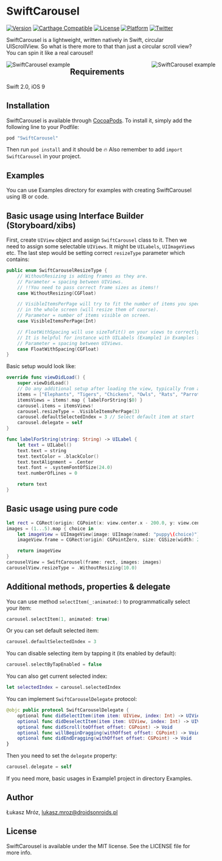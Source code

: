 # SwiftCarousel

[![Version](https://img.shields.io/cocoapods/v/SwiftCarousel.svg?style=flat)](http://cocoapods.org/pods/SwiftCarousel)
[![Carthage Compatible](https://img.shields.io/badge/Carthage-compatible-4BC51D.svg?style=flat)](https://github.com/Carthage/Carthage)
[![License](https://img.shields.io/cocoapods/l/SwiftCarousel.svg?style=flat)](http://cocoapods.org/pods/SwiftCarousel)
[![Platform](https://img.shields.io/cocoapods/p/SwiftCarousel.svg?style=flat)](http://cocoapods.org/pods/SwiftCarousel)
[![Twitter](https://img.shields.io/badge/twitter-@thesunshinejr-blue.svg?style=flat)](https://twitter.com/thesunshinejr)

SwiftCarousel is a lightweight, written natively in Swift, circular UIScrollView.
So what is there more to that than just a circular scroll view? You can spin it like a real carousel!

<div style="width: 550px;margin: 0 auto;">
<img src="https://media.giphy.com/media/13AYJc6zZ870re/giphy.gif" alt="SwiftCarousel example" style="float: left;">
<img src="https://media.giphy.com/media/Mv8KJ3qxspXy0/giphy.gif" alt="SwiftCarousel example" style="float: right;">
</div>

## Requirements

Swift 2.0, iOS 9

## Installation

SwiftCarousel is available through [CocoaPods](http://cocoapods.org). To install
it, simply add the following line to your Podfile:

```ruby
pod "SwiftCarousel"
```

Then run `pod install` and it should be 🔥
Also remember to add `import SwiftCarousel` in your project.

## Examples
You can use Examples directory for examples with creating SwiftCarousel using IB or code.

## Basic usage using Interface Builder (Storyboard/xibs)

First, create `UIView` object and assign `SwiftCarousel` class to it.
Then we need to assign some selectable `UIViews`. It might be `UILabels`, `UIImageViews` etc.
The last step would be setting correct `resizeType` parameter which contains:

```swift
public enum SwiftCarouselResizeType {
    // WithoutResizing is adding frames as they are.
    // Parameter = spacing between UIViews.
    // !!You need to pass correct frame sizes as items!!
    case WithoutResizing(CGFloat)

    // VisibleItemsPerPage will try to fit the number of items you specify
    // in the whole screen (will resize them of course).
    // Parameter = number of items visible on screen.
    case VisibleItemsPerPage(Int)

    // FloatWithSpacing will use sizeToFit() on your views to correctly place images
    // It is helpful for instance with UILabels (Example1 in Examples folder).
    // Parameter = spacing between UIViews.
    case FloatWithSpacing(CGFloat)
}
```

Basic setup would look like:

```swift
override func viewDidLoad() {
    super.viewDidLoad()
    // Do any additional setup after loading the view, typically from a nib.
    items = ["Elephants", "Tigers", "Chickens", "Owls", "Rats", "Parrots", "Snakes"]
    itemsViews = items!.map { labelForString($0) }
    carousel.items = itemsViews!
    carousel.resizeType = .VisibleItemsPerPage(3)
    carousel.defaultSelectedIndex = 3 // Select default item at start
    carousel.delegate = self
}

func labelForString(string: String) -> UILabel {
    let text = UILabel()
    text.text = string
    text.textColor = .blackColor()
    text.textAlignment = .Center
    text.font = .systemFontOfSize(24.0)
    text.numberOfLines = 0

    return text
}
```

## Basic usage using pure code

```swift
let rect = CGRect(origin: CGPoint(x: view.center.x - 200.0, y: view.center.y - 100.0), size: CGSize(width: 400.0, height: 200.0))
images = (1...5).map { choice in
    let imageView = UIImageView(image: UIImage(named: "puppy\(choice)"))
    imageView.frame = CGRect(origin: CGPointZero, size: CGSize(width: 200.0, height: 200.0))

    return imageView
}
carouselView = SwiftCarousel(frame: rect, images: images)
carouselView.resizeType = .WithoutResizing(10.0)
```

## Additional methods, properties & delegate

You can use method `selectItem(_:animated:)` to programmatically select your item:
```swift
carousel.selectItem(1, animated: true)
```

Or you can set default selected item:
```swift
carousel.defaultSelectedIndex = 3
```

You can disable selecting item by tapping it (its enabled by default):
```swift
carousel.selectByTapEnabled = false
```

You can also get current selected index:
```swift
let selectedIndex = carousel.selectedIndex
```

You can implement `SwiftCarouselDelegate` protocol:
```swift
@objc public protocol SwiftCarouselDelegate {
    optional func didSelectItem(item item: UIView, index: Int) -> UIView?
    optional func didDeselectItem(item item: UIView, index: Int) -> UIView?
    optional func didScroll(toOffset offset: CGPoint) -> Void
    optional func willBeginDragging(withOffset offset: CGPoint) -> Void
    optional func didEndDragging(withOffset offset: CGPoint) -> Void
}
```

Then you need to set the `delegate` property:
```swift
carousel.delegate = self
```

If you need more, basic usages in Example1 project in directory Examples.

## Author

Łukasz Mróz, lukasz.mroz@droidsonroids.pl

## License

SwiftCarousel is available under the MIT license. See the LICENSE file for more info.
